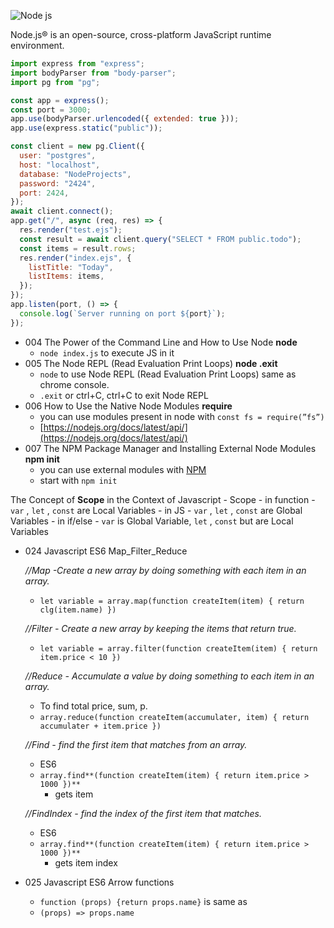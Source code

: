 ![Node js](https://upload.wikimedia.org/wikipedia/commons/thumb/d/d9/Node.js_logo.svg/1200px-Node.js_logo.svg.png)

Node.js® is an open-source, cross-platform JavaScript runtime environment.

```js
import express from "express";
import bodyParser from "body-parser";
import pg from "pg";

const app = express();
const port = 3000;
app.use(bodyParser.urlencoded({ extended: true }));
app.use(express.static("public"));

const client = new pg.Client({
  user: "postgres",
  host: "localhost",
  database: "NodeProjects",
  password: "2424",
  port: 2424,
});
await client.connect();
app.get("/", async (req, res) => {
  res.render("test.ejs");
  const result = await client.query("SELECT * FROM public.todo");
  const items = result.rows;
  res.render("index.ejs", {
    listTitle: "Today",
    listItems: items,
  });
});
app.listen(port, () => {
  console.log(`Server running on port ${port}`);
});
```

- 004 The Power of the Command Line and How to Use Node **node**
    - `node index.js` to execute JS in it
- 005 The Node REPL (Read Evaluation Print Loops) **node .exit**
    - `node` to use Node REPL (Read Evaluation Print Loops) same as chrome console.
    - `.exit` or ctrl+C, ctrl+C to exit Node REPL
- 006 How to Use the Native Node Modules **require**
    - you can use modules present in node with `const fs = require(”fs”)`
    - [https://nodejs.org/docs/latest/api/](https://nodejs.org/docs/latest/api/)
- 007 The NPM Package Manager and Installing External Node Modules **npm init**
    - you can use external modules with [NPM](https://www.npmjs.com/)
    - start with `npm init`

The Concept of **Scope** in the Context of Javascript
    - Scope
        - in function
            - `var` , `let` , `const` are Local Variables
        - in JS
            - `var` , `let` , `const` are Global Variables
        - in if/else
            - `var` is Global Variable, `let` , `const` but are Local Variables

- 024 Javascript ES6 Map_Filter_Reduce
	
	_//Map -Create a new array by doing something with each item in an array._
	
	- `let variable = array.map(function createItem(item) { return clg(item.name) })`
	
	_//Filter - Create a new array by keeping the items that return true._
	
	- `let variable = array.filter(function createItem(item) { return item.price < 10 })`
	
	_//Reduce - Accumulate a value by doing something to each item in an array._
	- To find total price, sum, p.
	- `array.reduce(function createItem(accumulater, item) { return accumulater + item.price })`
	
	_//Find - find the first item that matches from an array._
	- ES6
	- `array.find**(function createItem(item) { return item.price > 1000 })**`
		- gets item
	
	_//FindIndex - find the index of the first item that matches._
	- ES6
	- `array.find**(function createItem(item) { return item.price > 1000 })**`
		- gets item index
- 025 Javascript ES6 Arrow functions
	
	- `function (props) {return props.name}` is same as
	- `(props) => props.name`